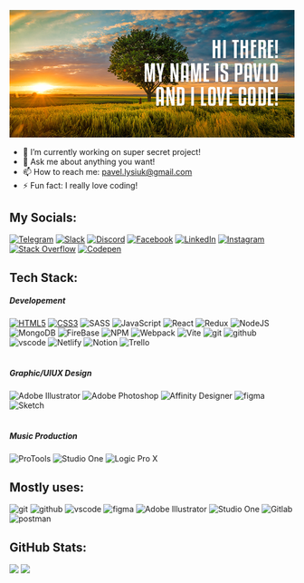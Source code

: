 ![github-profile-header](https://github.com/PavloLysiuk/PavloLysiuk/blob/main/git-hub-cover_.jpg)

- 🔭 I’m currently working on super secret project!
- 💬 Ask me about anything you want!
- 📫 How to reach me: pavel.lysiuk@gmail.com
- ⚡ Fun fact: I really love coding!
<!-- - 😄 Pronouns: ...  -->
<!-- - 🌱 I’m currently learning ... -->
<!-- - 👯 I’m looking to collaborate on ... -->
<!-- - 🤔 I’m looking for help with ... -->

## My Socials:
[![Telegram](https://img.shields.io/badge/Telegram-%2320232a?style=for-the-badge&logo=telegram)](https://t.me/pullmaster)
[![Slack](https://img.shields.io/badge/Slack-%2320232a?style=for-the-badge&logo=slack&logoColor=%23ecb22f)](https://pavlolysiuk.slack.com/team/U055K6P5Z4J)
[![Discord](https://img.shields.io/badge/Discord-%2320232a?style=for-the-badge&logo=discord)](https://discord.gg/Pullya#6947)
[![Facebook](https://img.shields.io/badge/Facebook-%2320232a?style=for-the-badge&logo=facebook)](https://www.facebook.com/pavel.lysiuk/)
[![LinkedIn](https://img.shields.io/badge/LinkedIn-%2320232a?style=for-the-badge&logo=linkedin&logoColor=%230077B5)](https://linkedin.com/in/pavlo-lysiuk-150445a1)
[![Instagram](https://img.shields.io/badge/Instagram-%2320232a?style=for-the-badge&logo=instagram)](https://www.instagram.com/pullmaster/)
[![Stack Overflow](https://img.shields.io/badge/-Stackoverflow-%2320232a?style=for-the-badge&logo=stack-overflow)](https://stackoverflow.com/users/21080328)
[![Codepen](https://img.shields.io/badge/Codepen-%2320232a?style=for-the-badge&logo=codepen)](https://codepen.io/PavloLysiuk)
<!-- [![Viber](https://img.shields.io/badge/Viber-%2320232a?style=for-the-badge&logo=viber&logoColor=%237360f2)](https://discord.gg/Pullya#6947) -->

## Tech Stack:
##### Developement
[![HTML5](https://img.shields.io/badge/html5-%2320232a.svg?style=for-the-badge&logo=html5)](https://developer.mozilla.org/en-US/docs/Web/HTML)
[![CSS3](https://img.shields.io/badge/css3-%2320232a.svg?style=for-the-badge&logo=css3&logoColor=%231572B6)](https://developer.mozilla.org/en-US/docs/Web/CSS)
![SASS](https://img.shields.io/badge/SASS-%2320232a.svg?style=for-the-badge&logo=SASS)
![JavaScript](https://img.shields.io/badge/JavaScript-%2320232a.svg?style=for-the-badge&logo=javascript)
![React](https://img.shields.io/badge/React-%2320232a.svg?style=for-the-badge&logo=react)
![Redux](https://img.shields.io/badge/Redux-%2320232a.svg?style=for-the-badge&logo=redux&logoColor=%23593d88)
![NodeJS](https://img.shields.io/badge/Node.js-%2320232a?style=for-the-badge&logo=node.js)
![MongoDB](https://img.shields.io/badge/MongoDB-%2320232a.svg?style=for-the-badge&logo=mongodb)
![FireBase](https://img.shields.io/badge/FireBase-%2320232a.svg?style=for-the-badge&logo=firebase)
![NPM](https://img.shields.io/badge/NPM-%2320232a.svg?style=for-the-badge&logo=npm)
![Webpack](https://img.shields.io/badge/WebPack-%2320232a.svg?style=for-the-badge&logo=webpack)
![Vite](https://img.shields.io/badge/Vite-%2320232a.svg?style=for-the-badge&logo=vite)
![git](https://img.shields.io/badge/git-%2320232a.svg?style=for-the-badge&logo=git)
![github](https://img.shields.io/badge/github-%2320232a.svg?style=for-the-badge&logo=github)
![vscode](https://img.shields.io/badge/VS%20Code-%2320232a.svg?style=for-the-badge&logo=visual-studio-code&logoColor=0078d7)
![Netlify](https://img.shields.io/badge/Netlify-%2320232a.svg?style=for-the-badge&logo=netlify)
![Notion](https://img.shields.io/badge/Notion-%2320232a.svg?style=for-the-badge&logo=notion)
![Trello](https://img.shields.io/badge/Trello-%2320232a.svg?style=for-the-badge&logo=Trello)</br></br>
##### Graphic/UIUX Design
![Adobe Illustrator](https://img.shields.io/badge/adobe%20illustrator-%2320232a.svg?style=for-the-badge&logo=adobeillustrator)
![Adobe Photoshop](https://img.shields.io/badge/adobe%20photoshop-%2320232a.svg?style=for-the-badge&logo=adobephotoshop)
![Affinity Designer](https://img.shields.io/badge/affinity%20desginer-%2320232a.svg?style=for-the-badge&logo=affinity-designer)
![figma](https://img.shields.io/badge/figma-%2320232a.svg?style=for-the-badge&logo=figma)
![Sketch](https://img.shields.io/badge/Sketch-%2320232a?style=for-the-badge&logo=sketch&logoColor=FFB387)
</br></br>
##### Music Production
![ProTools](https://img.shields.io/badge/ProTools-%2320232a.svg?style=for-the-badge&logo=ProTools&logoColor=%237289DA)
![Studio One](https://img.shields.io/badge/Studio%20One-%2320232a.svg?style=for-the-badge&logo=audiomack&logoColor=%230077B5)
![Logic Pro X](https://img.shields.io/badge/Logic%20Pro%20X-%2320232a.svg?style=for-the-badge&logo=canonical&logoColor=white)

## Mostly uses:
![git](https://img.shields.io/badge/git-%2320232a.svg?style=for-the-badge&logo=git&logoColor=%23F05033)
![github](https://img.shields.io/badge/github-%2320232a.svg?style=for-the-badge&logo=github&logoColor=white)
![vscode](https://img.shields.io/badge/VS%20Code-%2320232a.svg?style=for-the-badge&logo=visual-studio-code&logoColor=0078d7)
![figma](https://img.shields.io/badge/figma-%2320232a.svg?style=for-the-badge&logo=figma)
![Adobe Illustrator](https://img.shields.io/badge/adobe%20illustrator-%2320232a.svg?style=for-the-badge&logo=adobeillustrator&logoColor=%23FF9A00)
![Studio One](https://img.shields.io/badge/Studio%20One-%2320232a.svg?style=for-the-badge&logo=audiomack&logoColor=%230077B5)
![Gitlab](https://img.shields.io/badge/gitlab-%2320232a?style=for-the-badge&logo=gitlab)
![postman](https://img.shields.io/badge/postman-%2320232a?style=for-the-badge&logo=postman)

## GitHub Stats:
![](https://github-readme-stats.vercel.app/api/top-langs/?username=PavloLysiuk&theme=material-palenight&hide_border=true&include_all_commits=true&count_private=false&layout=compact)
![](https://github-readme-stats.vercel.app/api?username=PavloLysiuk&theme=material-palenight&hide_border=true&include_all_commits=false&count_private=false)

<!-- ![](https://github-profile-trophy.vercel.app/?username=PavloLysiuk&theme=onedark&no-frame=true&no-bg=true&margin-w=4) -->
<!-- [![](https://visitcount.itsvg.in/api?id=PavloLysiuk&icon=0&color=0)](https://visitcount.itsvg.in) -->
